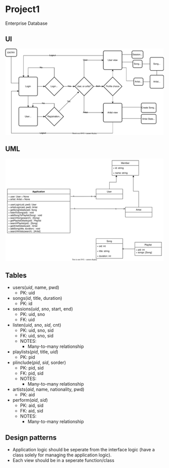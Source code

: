 # Project1
Enterprise Database

## UI
![UI_Flowchart](https://github.com/CMPUT2912022/Project1/blob/main/Documentation/UI_Flowchart.svg)


## UML
![UML](https://github.com/CMPUT2912022/Project1/blob/main/Documentation/UML.svg)


## Tables
- users(*uid*, name, pwd)
  - PK: uid
- songs(*id*, title, duration)
  - PK: id
- sessions(*uid*, *sno*, start, end)
  - PK: uid, sno
  - FK: uid
- listen(*uid*, *sno*, *sid*, cnt)
  - PK: uid, sno, sid
  - FK: uid, sno, sid
  - NOTES:
    - Many-to-many relationship
- playlists(*pid*, title, *uid*)
  - PK: pid
- plinclude(*pid*, *sid*, sorder)
  - PK: pid, sid
  - FK: pid, sid
  - NOTES:
    - Many-to-many relationship
- artists(*aid*, name, nationality, pwd)
  - PK: aid
- perform(*aid*, *sid*)
  - PK: aid, sid
  - FK: aid, sid
  - NOTES:
    - Many-to-many relationship

## Design patterns
- Application logic should be seperate from the interface logic (have a class solely for managing the application logic).
- Each view should be in a seperate function/class
